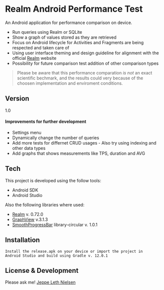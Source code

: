 Realm Android Performance Test
=========

An Android application for performance comparison on device.

  - Run queries using Realm or SQLite
  - Show a graph of values stored as they are retrieved
  - Focus on Android lifecycle for Activities and Fragments are being respected and taken care of
  - Using user interface theming and design guideline for alignment with the official [Realm] website
  - Possibility for future comparison test addition of other comparison types

> Please be aware that this performance comparation *is not* an exact scientific bechmark, 
> and the results could very because of the choosen implementation and enviroment conditions.

Version
----

1.0

#### Improvements for further development

* Settings menu
* Dynamically change the number of queries
* Add more tests for differnet CRUD usages - Also try using indexing and other data types
* Add graphs that shows measurements like TPS, duration and AVG


Tech
-----------

This project is developed using the follow tools:

* Android SDK
* Android Studio 

Also the following libraries where used:
* [Realm] v. 0.72.0
* [GraphView] v.3.1.3
* [SmoothProgressBar] library-circular v. 1.0.1

Installation
--------------

``
Install the release.apk on your device or import the project in Android Studio and build using Gradle v. 12.0.1
``


License & Development
----

Please ask me!
[Jeppe Leth Nielsen]

[GraphView]:https://github.com/jjoe64/GraphView
[SmoothProgressBar]:https://github.com/castorflex/SmoothProgressBar
[Realm]:http://realm.io
[Jeppe Leth Nielsen]:mailto:jeppe.leth@gmail.com
